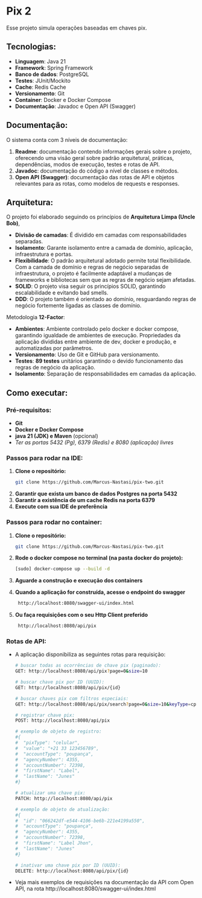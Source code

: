 # Pix 2

Esse projeto simula operações baseadas em chaves pix.

## Tecnologias:

- **Linguagem**: Java 21
- **Framework**: Spring Framework
- **Banco de dados**: PostgreSQL
- **Testes**: JUnit/Mockito
- **Cache**: Redis Cache
- **Versionamento**: Git
- **Container**: Docker e Docker Compose
- **Documentação**: Javadoc e Open API (Swagger)

## Documentação:
O sistema conta com 3 níveis de documentação:
1. **Readme**: documentação contendo informações gerais sobre o projeto, 
   oferecendo uma visão geral sobre padrão arquitetural, práticas, dependências,
   modos de execução, testes e rotas de API.
2. **Javadoc**: documentação do código a nível de classes e métodos.
3. **Open API (Swagger)**: documentação das rotas de API e objetos relevantes para as rotas,
   como modelos de requests e responses.

## Arquitetura:
O projeto foi elaborado seguindo os princípios de **Arquitetura Limpa (Uncle Bob)**,
- **Divisão de camadas**: É dividido em camadas com responsabilidades separadas.
- **Isolamento**: Garante isolamento entre a camada de domínio, aplicação, infraestrutura e portas.
- **Flexibilidade**: O padrão arquitetural adotado permite total flexibilidade. Com a camada de domínio e 
   regras de negócio separadas de infraestrutura, o projeto é facilmente adaptável a mudanças de frameworks 
   e bibliotecas sem que as regras de negócio sejam afetadas.
- **SOLID**: O projeto visa seguir os princípios SOLID, garantindo escalabilidade e evitando bad smells.
- **DDD**: O projeto também é orientado ao domínio, resguardando regras de negócio fortemente ligadas as
   classes de domínio.

Metodologia **12-Factor**:
- **Ambientes**: Ambiente controlado pelo docker e docker compose, garantindo igualdade de ambientes de execução.
   Propriedades da aplicação divididas entre ambiente de dev, docker e produção, e automatizadas por parâmetros.
- **Versionamento**: Uso de Git e GitHub para versionamento. 
- **Testes**: **89 testes** unitários garantindo o devido funcionamento das regras de negócio da aplicação.
- **Isolamento**: Separação de responsabilidades em camadas da aplicação.

## Como executar:
### Pré-requisitos:
- **Git**
- **Docker e Docker Compose**
- **java 21 (JDK) e Maven** (opcional)
- *Ter as portas 5432 (Pg), 6379 (Redis) e 8080 (aplicação) livres*

### Passos para rodar na IDE:
1. **Clone o repositório:**
   ```bash
   git clone https://github.com/Marcus-Nastasi/pix-two.git
2. **Garantir que exista um banco de dados Postgres na porta 5432**
3. **Garantir a existência de um cache Redis na porta 6379**
4. **Execute com sua IDE de preferência**

### Passos para rodar no container:
1. **Clone o repositório:**
   ```bash
   git clone https://github.com/Marcus-Nastasi/pix-two.git
   
2. **Rode o docker compose no terminal (na pasta docker do projeto):**
    ```bash
   [sudo] docker-compose up --build -d
   
3. **Aguarde a construção e execução dos containers**

4. **Quando a aplicação for construída, acesse o endpoint do swagger**
   ```bash
    http://localhost:8080/swagger-ui/index.html

5. **Ou faça requisições com o seu Http Client preferido**
   ```bash
    http://localhost:8080/api/pix

### Rotas de API:
- A aplicação disponibiliza as seguintes rotas para requisição:
   ```bash
   # buscar todas as ocorrências de chave pix (paginado):
   GET: http://localhost:8080/api/pix?page=0&size=10
   
   # buscar chave pix por ID (UUID):
   GET: http://localhost:8080/api/pix/{id}
   
   # buscar chaves pix com filtros especiais:
   GET: http://localhost:8080/api/pix/search?page=0&size=10&keyType=cpf&agencyNumber=1234&accountNumber=12345678&name=mark&creationDate=2025-06-15T12:49:55.737393&inactivationDate=2025-06-15T16:17:51.528222
   
   # registrar chave pix:
   POST: http://localhost:8080/api/pix
   
   # exemplo de objeto de registro:
   #{
   #  "pixType": "celular",
   #  "value": "+21 33 123456789",
   #  "accountType": "poupança",
   #  "agencyNumber": 4355,
   #  "accountNumber": 72398,
   #  "firstName": "Label",
   #  "lastName": "Junes"
   #}
   
   # atualizar uma chave pix:
   PATCH: http://localhost:8080/api/pix
   
   # exemplo de objeto de atualização:
   #{
   #  "id": "066242df-e544-4106-be6b-221e4199a550",
   #  "accountType": "poupança",
   #  "agencyNumber": 4355,
   #  "accountNumber": 72398,
   #  "firstName": "Label Jhon",
   #  "lastName": "Junes"
   #}
   
   # inativar uma chave pix por ID (UUID):
   DELETE: http://localhost:8080/api/pix/{id}

- Veja mais exemplos de requisições na documentação da API
   com Open API, na rota http://localhost:8080/swagger-ui/index.html